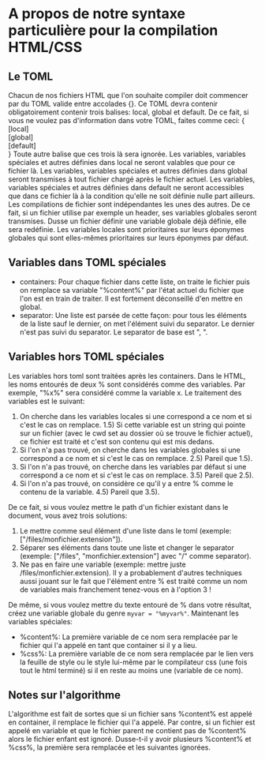 # A propos de notre syntaxe particulière pour la compilation HTML/CSS

## Le TOML
Chacun de nos fichiers HTML que l'on souhaite compiler doit commencer par du TOML valide entre accolades {}.
Ce TOML devra contenir obligatoirement contenir trois balises: local, global et default. De ce fait, si vous ne voulez pas d'information dans votre TOML, faites comme ceci:
{<br>[local]<br>[global]<br>[default]<br>}
Toute autre balise que ces trois là sera ignorée. Les variables, variables spéciales et autres définies dans local ne seront valables que pour ce fichier là. Les variables, variables spéciales et autres définies dans global seront transmises à tout fichier chargé après le fichier actuel. Les variables, variables spéciales et autres définies dans default ne seront accessibles que dans ce fichier là à la condition qu'elle ne soit définie nulle part ailleurs. Les compilations de fichier sont indépendantes les unes des autres. De ce fait, si un fichier utilise par exemple un header, ses variables globales seront transmises. Dusse un fichier définir une variable globale déjà définie, elle sera redéfinie.
Les variables locales sont prioritaires sur leurs éponymes globales qui sont elles-mêmes prioritaires sur leurs éponymes par défaut.

## Variables dans TOML spéciales
- containers: Pour chaque fichier dans cette liste, on traite le fichier puis on remplace sa variable "%content%" par l'état actuel du fichier que l'on est en train de traiter. Il est fortement déconseillé d'en mettre en global.
- separator: Une liste est parsée de cette façon: pour tous les éléments de la liste sauf le dernier, on met l'élément suivi du separator. Le dernier n'est pas suivi du separator. Le separator de base est ", ".

## Variables hors TOML spéciales
Les variables hors toml sont traitées après les containers. Dans le HTML, les noms entourés de deux % sont considérés comme des variables. Par exemple, "%x%" sera considéré comme la variable x. Le traitement des variables est le suivant:
1) On cherche dans les variables locales si une correspond a ce nom et si c'est le cas on remplace.
1.5) Si cette variable est un string qui pointe sur un fichier (avec le cwd set au dossier où se trouve le fichier actuel), ce fichier est traité et c'est son contenu qui est mis dedans.
2) Si l'on n'a pas trouvé, on cherche dans les variables globales si une correspond a ce nom et si c'est le cas on remplace.
2.5) Pareil que 1.5).
3) Si l'on n'a pas trouvé, on cherche dans les variables par défaut si une correspond a ce nom et si c'est le cas on remplace.
3.5) Pareil que 2.5).
4) Si l'on n'a pas trouvé, on considère ce qu'il y a entre % comme le contenu de la variable.
4.5) Pareil que 3.5).

De ce fait, si vous voulez mettre le path d'un fichier existant dans le document, vous avez trois solutions:
1) Le mettre comme seul élément d'une liste dans le toml (exemple: ["/files/monfichier.extension"]).
2) Séparer ses éléments dans toute une liste et changer le separator (exemple: ["/files", "monfichier.extension"] avec "/" comme separator).
3) Ne pas en faire une variable (exemple: mettre juste /files/monfichier.extension).
Il y a probablement d'autres techniques aussi jouant sur le fait que l'élément entre % est traité comme un nom de variables mais franchement tenez-vous en à l'option 3 !

De même, si vous voulez mettre du texte entouré de % dans votre résultat, créez une variable globale du genre `myvar = "%myvar%"`.
Maintenant les variables spéciales:
- %content%: La première variable de ce nom sera remplacée par le fichier qui l'a appelé en tant que container si il y a lieu.
- %css%: La première variable de ce nom sera remplacée par le lien vers la feuille de style ou le style lui-même par le compilateur css (une fois tout le html terminé) si il en reste au moins une (variable de ce nom).

## Notes sur l'algorithme
L'algorithme est fait de sortes que si un fichier sans %content% est appelé en container, il remplace le fichier qui l'a appelé. Par contre, si un fichier est appelé en variable et que le fichier parent ne contient pas de %content% alors le fichier enfant est ignoré.
Dusse-t-il y avoir plusieurs %content% et %css%, la première sera remplacée et les suivantes ignorées.